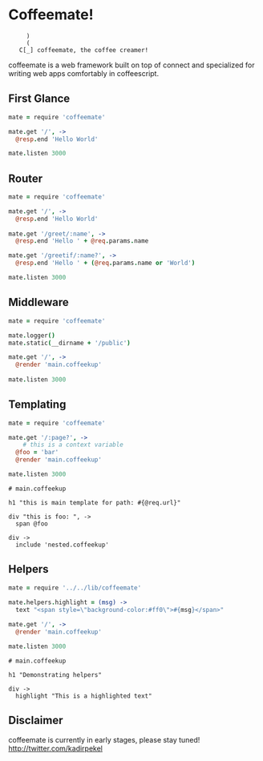 Coffeemate!
===========
```
     )
     (
   C[_] coffeemate, the coffee creamer!
```
coffeemate is a web framework built on top of connect and specialized for writing web apps comfortably in coffeescript.

First Glance
------------
``` coffeescript
mate = require 'coffeemate'

mate.get '/', ->
  @resp.end 'Hello World'

mate.listen 3000
```

Router
------
``` coffeescript
mate = require 'coffeemate'

mate.get '/', ->
  @resp.end 'Hello World'
  
mate.get '/greet/:name', ->
  @resp.end 'Hello ' + @req.params.name

mate.get '/greetif/:name?', ->
  @resp.end 'Hello ' + (@req.params.name or 'World')

mate.listen 3000
```

Middleware
----------
``` coffeescript
mate = require 'coffeemate'

mate.logger()
mate.static(__dirname + '/public')

mate.get '/', ->
  @render 'main.coffeekup'
    
mate.listen 3000
```

Templating
----------
``` coffeescript
mate = require 'coffeemate'

mate.get '/:page?', ->
	# this is a context variable
  @foo = 'bar'
  @render 'main.coffeekup'

mate.listen 3000
```

```
# main.coffeekup

h1 "this is main template for path: #{@req.url}"

div "this is foo: ", ->
  span @foo

div ->
  include 'nested.coffeekup'
```

Helpers
-------
``` coffeescript
mate = require '../../lib/coffeemate'

mate.helpers.highlight = (msg) ->
  text "<span style=\"background-color:#ff0\">#{msg}</span>"
    
mate.get '/', ->
  @render 'main.coffeekup'

mate.listen 3000
```

```
# main.coffeekup

h1 "Demonstrating helpers"

div ->
  highlight "This is a highlighted text"
```

Disclaimer
----------
coffeemate is currently in early stages, please stay tuned! <http://twitter.com/kadirpekel>